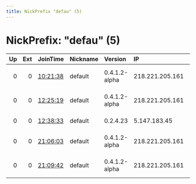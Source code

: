 ```yaml
---
title: NickPrefix "defau" (5)
---
```


# NickPrefix: "defau" (5)

|   Up |   Ext | JoinTime                                                                                            | Nickname   | Version       | IP              | AS                               | CC   |   ORp |   Dirp | OS      | Contact   |   eFamMembers |
|-----:|------:|:----------------------------------------------------------------------------------------------------|:-----------|:--------------|:----------------|:---------------------------------|:-----|------:|-------:|:--------|:----------|--------------:|
|    0 |     0 | [10:21:38](https://metrics.torproject.org/rs.html#details/36CEE2BAC2973D8CEEB7601A5156A28C8FADD3D3) | default    | 0.4.1.2-alpha | 218.221.205.161 | So-net Entertainment Corporation | jp   | 54836 |      0 | Windows | None      |             1 |
|    0 |     0 | [12:25:19](https://metrics.torproject.org/rs.html#details/1DAAD06072927D3C9F88176E3593CB85B9AE98B1) | default    | 0.4.1.2-alpha | 218.221.205.161 | So-net Entertainment Corporation | jp   | 54836 |      0 | Windows | None      |             1 |
|    0 |     0 | [12:38:33](https://metrics.torproject.org/rs.html#details/0A6E6DCE29E907B35F26A694928BF8B047E7F4C2) | default    | 0.2.4.23      | 5.147.183.45    | Liberty Global B.V.              | de   |   443 |   9030 | Windows | None      |             1 |
|    0 |     0 | [21:06:03](https://metrics.torproject.org/rs.html#details/7CA7A094D1B740A5CEFB441CBE47CA6C05D98771) | default    | 0.4.1.2-alpha | 218.221.205.161 | So-net Entertainment Corporation | jp   | 54836 |      0 | Windows | None      |             1 |
|    0 |     0 | [21:09:42](https://metrics.torproject.org/rs.html#details/C53D7FF9A8402C11FAF969936AC9971F29B2A389) | default    | 0.4.1.2-alpha | 218.221.205.161 | So-net Entertainment Corporation | jp   | 54836 |      0 | Windows | None      |             1 |
